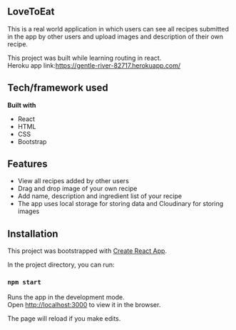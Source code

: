 ## LoveToEat
This is a real world application in which users can see all recipes submitted in the app by other users and upload images and description of their own recipe.

This project was built while learning routing in react.<br/>
Heroku app link:https://gentle-river-82717.herokuapp.com/

## Tech/framework used
<b>Built with</b>
- React
- HTML
- CSS
- Bootstrap

## Features
- View all recipes added by other users
- Drag and drop image of your own recipe
- Add name, description and ingredient list of your recipe
- The app uses local storage for  storing data and Cloudinary for storing images

## Installation

This project was bootstrapped with [Create React App](https://github.com/facebook/create-react-app).

In the project directory, you can run:

### `npm start`

Runs the app in the development mode.<br />
Open [http://localhost:3000](http://localhost:3000) to view it in the browser.

The page will reload if you make edits.
